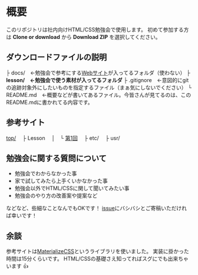 # 概要
このリポジトリは社内向けHTML/CSS勉強会で使用します。
初めて参加する方は **Clone or download** から **Download ZIP** を選択してください。

## ダウンロードファイルの説明
├ docs/　←勉強会で参考にする[Webサイト](https://ryoster.github.io/study-html/index.html)が入ってるフォルダ（使わない）
├ **lesson/　←勉強会で使う素材が入ってるフォルダ**
├ .gitignore　←意図的にgitの追跡対象外にしたいものを指定するファイル（まぁ気にしないでください）
└ README.md　←概要などが書いてあるファイル。今皆さんが見てるのは、このREADME.mdに書かれてる内容です。

## 参考サイト
[top/](https://ryoster.github.io/study-html/index.html)
　├ Lesson
　│　└ [第1回](https://ryoster.github.io/study-html/20170526.html)
　├ etc/
　├ usr/

## 勉強会に関する質問について
- 勉強会でわからなかった事
- 家で試してみたら上手くいかなかった事
- 勉強会以外でHTML/CSSに関して聞いてみたい事
- 勉強会のやり方の改善案や提案など

などなど、些細なことなんでもOKです！
[issue](https://github.com/ryoster/study-html/issues)にバシバシとご寄稿いただければ幸いです！

## 余談
参考サイトは[MaterializeCSS](http://materializecss.com/about.html)というライブラリを使いました。
実装に掛かった時間は15分くらいです。
HTML/CSSの基礎さえ知ってればスグにでも出来ちゃいます :+1:
